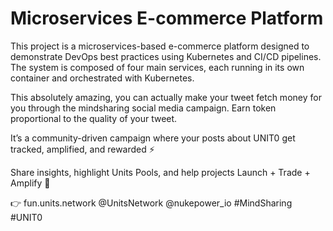 # Microservices E-commerce Platform

This project is a microservices-based e-commerce platform designed to demonstrate DevOps best practices using Kubernetes and CI/CD pipelines. The system is composed of four main services, each running in its own container and orchestrated with Kubernetes.


This absolutely amazing, you can actually make your tweet fetch money for you through the mindsharing social media campaign. Earn token proportional to the quality of your tweet.


It’s a community-driven campaign where your posts about UNIT0 get tracked, amplified, and rewarded ⚡

Share insights, highlight Units Pools, and help projects Launch + Trade + Amplify 🚀

👉 fun.units.network
@UnitsNetwork @nukepower_io #MindSharing #UNIT0